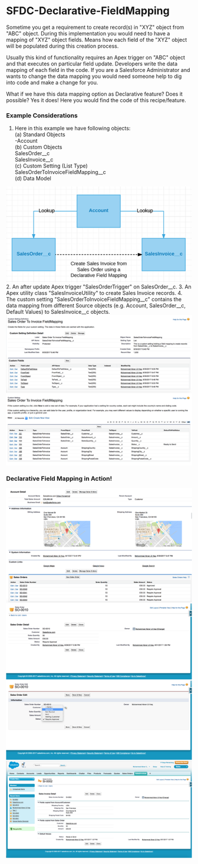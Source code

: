 # SFDC-Declarative-FieldMapping

Sometime you get a requirement to create record(s) in "XYZ" object from "ABC" object. During this implementation you would need to have a mapping of "XYZ" object fields. Means how each field of the "XYZ" object will be populated during this creation process.

Usually this kind of functionality requires an Apex trigger on "ABC" object and that executes on particular field update. Developers write the data mapping of each field in the code. If you are a Salesforce Administrator and wants to change the data mapping you would need someone help to dig into code and make a change for you.

What if we have this data mapping option as Declarative feature? Does it possible? Yes it does! Here you would find the code of this recipe/feature.

### Example Considerations
1. Here in this example we have following objects: <br/>
(a) Standard Objects <br/>
-Account <br/>
(b) Custom Objects <br/>
SalesOrder__c <br/>
SalesInvoice__c <br/>
(c) Custom Setting (List Type) <br/>
SalesOrderToInvoiceFieldMapping__c <br/>
(d) Data Model <br/>
<img src="supportedimages/Image0.png" />
2. An after update Apex trigger "SalesOrderTrigger" on SalesOrder__c.
3. An Apex utility class "SalesInvoiceUtility" to create Sales Invoice records.
4. The custom setting "SalesOrderToInvoiceFieldMapping__c" contains the data mapping from different Source objects (e.g. Account, SalesOrder__c, Default Values) to SalesInvoice__c objects.
<img src="supportedimages/Image5.png" />
<img src="supportedimages/Image6.png" />

### Declarative Field Mapping in Action!
<img src="supportedimages/Image1.png" />
<img src="supportedimages/Image2.png" />
<img src="supportedimages/Image3.png" />
<img src="supportedimages/Image4.png" />
